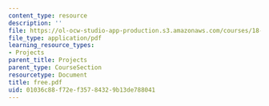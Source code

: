 ```yaml
---
content_type: resource
description: ''
file: https://ol-ocw-studio-app-production.s3.amazonaws.com/courses/18-996-random-matrix-theory-and-its-applications-spring-2004/01036c88f72ef35784329b13de788041_free.pdf
file_type: application/pdf
learning_resource_types:
- Projects
parent_title: Projects
parent_type: CourseSection
resourcetype: Document
title: free.pdf
uid: 01036c88-f72e-f357-8432-9b13de788041
---
```

